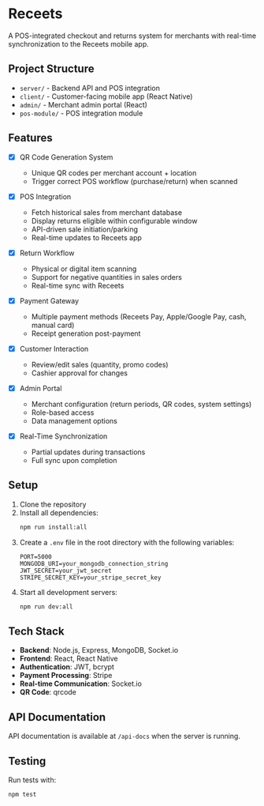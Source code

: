 # Receets

A POS-integrated checkout and returns system for merchants with real-time synchronization to the Receets mobile app.

## Project Structure

- `server/` - Backend API and POS integration
- `client/` - Customer-facing mobile app (React Native)
- `admin/` - Merchant admin portal (React)
- `pos-module/` - POS integration module

## Features

- [x] QR Code Generation System
  - Unique QR codes per merchant account + location
  - Trigger correct POS workflow (purchase/return) when scanned

- [x] POS Integration
  - Fetch historical sales from merchant database
  - Display returns eligible within configurable window
  - API-driven sale initiation/parking
  - Real-time updates to Receets app

- [x] Return Workflow
  - Physical or digital item scanning
  - Support for negative quantities in sales orders
  - Real-time sync with Receets

- [x] Payment Gateway
  - Multiple payment methods (Receets Pay, Apple/Google Pay, cash, manual card)
  - Receipt generation post-payment

- [x] Customer Interaction
  - Review/edit sales (quantity, promo codes)
  - Cashier approval for changes

- [x] Admin Portal
  - Merchant configuration (return periods, QR codes, system settings)
  - Role-based access
  - Data management options

- [x] Real-Time Synchronization
  - Partial updates during transactions
  - Full sync upon completion

## Setup

1. Clone the repository
2. Install all dependencies:
   ```bash
   npm run install:all
   ```
3. Create a `.env` file in the root directory with the following variables:
   ```
   PORT=5000
   MONGODB_URI=your_mongodb_connection_string
   JWT_SECRET=your_jwt_secret
   STRIPE_SECRET_KEY=your_stripe_secret_key
   ```
4. Start all development servers:
   ```bash
   npm run dev:all
   ```

## Tech Stack

- **Backend**: Node.js, Express, MongoDB, Socket.io
- **Frontend**: React, React Native
- **Authentication**: JWT, bcrypt
- **Payment Processing**: Stripe
- **Real-time Communication**: Socket.io
- **QR Code**: qrcode

## API Documentation

API documentation is available at `/api-docs` when the server is running.

## Testing

Run tests with:
```bash
npm test
```
